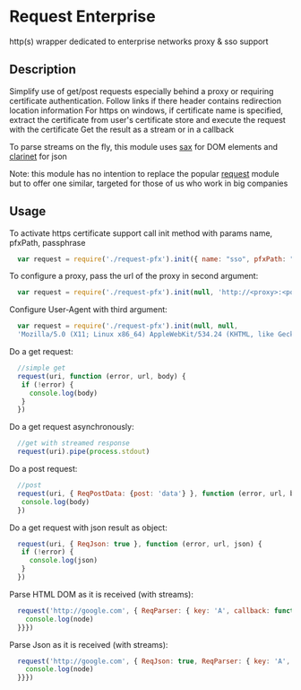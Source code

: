# Request Enterprise
http(s) wrapper dedicated to enterprise networks
proxy & sso support

## Description
Simplify use of get/post requests especially behind a proxy or requiring certificate authentication.
Follow links if there header contains redirection location information
For https on windows, if certificate name is specified, extract the certificate from user's certificate store and execute the request with the certificate
Get the result as a stream or in a callback

To parse streams on the fly, this module uses [sax](https://github.com/isaacs/sax-js) for DOM elements and [clarinet](https://github.com/dscape/clarinet) for json

Note: this module has no intention to replace the popular [request](https://github.com/request/request) module but to offer one similar, targeted for those of us who work in big companies

## Usage
To activate https certificate support call init method with params name, pfxPath, passphrase
```js
  var request = require('./request-pfx').init({ name: "sso", pfxPath: "test.pfx", passphrase: "testpass"}).download
```

To configure a proxy, pass the url of the proxy in second argument:
```js
  var request = require('./request-pfx').init(null, 'http://<proxy>:<port>').download
```

Configure User-Agent with third argument:
```js
  var request = require('./request-pfx').init(null, null,
  'Mozilla/5.0 (X11; Linux x86_64) AppleWebKit/534.24 (KHTML, like Gecko) Chrome/11.0.696.34 Safari/534.24').download
```

Do a get request:
```js
  //simple get
  request(uri, function (error, url, body) {
   if (!error) {
     console.log(body)
   }
  })
```

Do a get request asynchronously:
```js
  //get with streamed response
  request(uri).pipe(process.stdout)
```

Do a post request:
```js
  //post
  request(uri, { ReqPostData: {post: 'data'} }, function (error, url, body) {
   console.log(body)
  })
```

Do a get request with json result as object:
```js
  request(uri, { ReqJson: true }, function (error, url, json) {
   if (!error) {
     console.log(json)
   }
  })
```

Parse HTML DOM as it is received (with streams):
```js
  request('http://google.com', { ReqParser: { key: 'A', callback: function (node) {
    console.log(node)
  }}})
```

Parse Json as it is received (with streams):
```js
  request('http://google.com', { ReqJson: true, ReqParser: { key: 'A', callback: function (node) {
    console.log(node)
  }}})
```
